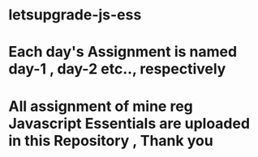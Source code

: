 # letsupgrade-js-ess
# Each day's Assignment is named day-1 , day-2 etc.., respectively
# All assignment of mine reg Javascript Essentials are uploaded in this Repository , Thank you
